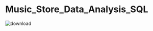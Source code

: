 # Music_Store_Data_Analysis_SQL
  ![download](https://github.com/user-attachments/assets/0ceaa3cd-937b-4a24-a3b6-48fdd7dfc810)
  
